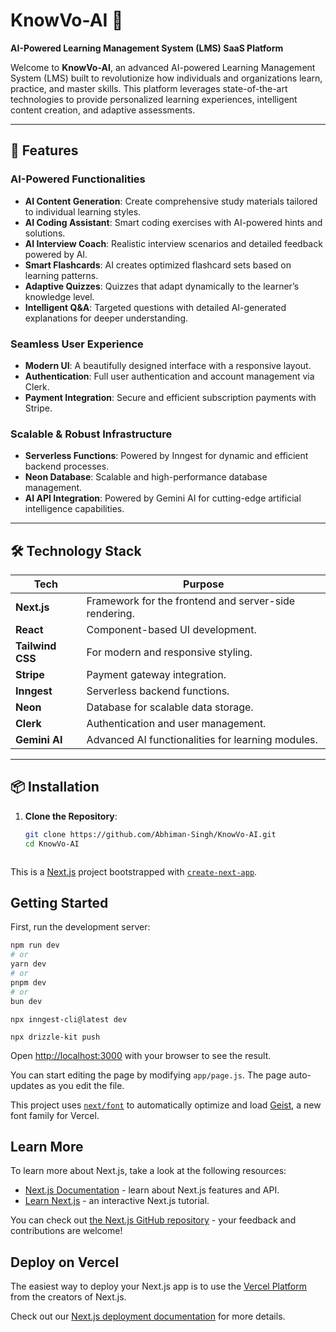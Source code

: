 # KnowVo-AI 🚀  
**AI-Powered Learning Management System (LMS) SaaS Platform**  

Welcome to **KnowVo-AI**, an advanced AI-powered Learning Management System (LMS) built to revolutionize how individuals and organizations learn, practice, and master skills. This platform leverages state-of-the-art technologies to provide personalized learning experiences, intelligent content creation, and adaptive assessments.  

---

## 🌟 Features  

### AI-Powered Functionalities  
- **AI Content Generation**: Create comprehensive study materials tailored to individual learning styles.  
- **AI Coding Assistant**: Smart coding exercises with AI-powered hints and solutions.  
- **AI Interview Coach**: Realistic interview scenarios and detailed feedback powered by AI.  
- **Smart Flashcards**: AI creates optimized flashcard sets based on learning patterns.  
- **Adaptive Quizzes**: Quizzes that adapt dynamically to the learner’s knowledge level.  
- **Intelligent Q&A**: Targeted questions with detailed AI-generated explanations for deeper understanding.  

### Seamless User Experience  
- **Modern UI**: A beautifully designed interface with a responsive layout.  
- **Authentication**: Full user authentication and account management via Clerk.  
- **Payment Integration**: Secure and efficient subscription payments with Stripe.  

### Scalable & Robust Infrastructure  
- **Serverless Functions**: Powered by Inngest for dynamic and efficient backend processes.  
- **Neon Database**: Scalable and high-performance database management.  
- **AI API Integration**: Powered by Gemini AI for cutting-edge artificial intelligence capabilities.  

---



## 🛠️ Technology Stack  

| **Tech**          | **Purpose**                                         |  
|--------------------|-----------------------------------------------------|  
| **Next.js**        | Framework for the frontend and server-side rendering. |  
| **React**          | Component-based UI development.                    |  
| **Tailwind CSS**   | For modern and responsive styling.                 |  
| **Stripe**         | Payment gateway integration.                       |  
| **Inngest**        | Serverless backend functions.                      |  
| **Neon**           | Database for scalable data storage.                |  
| **Clerk**          | Authentication and user management.                |  
| **Gemini AI**      | Advanced AI functionalities for learning modules.  |  

---

## 📦 Installation  

1. **Clone the Repository**:  
   ```bash  
   git clone https://github.com/Abhiman-Singh/KnowVo-AI.git  
   cd KnowVo-AI  



This is a [Next.js](https://nextjs.org) project bootstrapped with [`create-next-app`](https://github.com/vercel/next.js/tree/canary/packages/create-next-app).

## Getting Started

First, run the development server:

```bash
npm run dev
# or
yarn dev
# or
pnpm dev
# or
bun dev
```

```
npx inngest-cli@latest dev
```

```
npx drizzle-kit push
```

Open [http://localhost:3000](http://localhost:3000) with your browser to see the result.

You can start editing the page by modifying `app/page.js`. The page auto-updates as you edit the file.

This project uses [`next/font`](https://nextjs.org/docs/app/building-your-application/optimizing/fonts) to automatically optimize and load [Geist](https://vercel.com/font), a new font family for Vercel.

## Learn More

To learn more about Next.js, take a look at the following resources:

- [Next.js Documentation](https://nextjs.org/docs) - learn about Next.js features and API.
- [Learn Next.js](https://nextjs.org/learn) - an interactive Next.js tutorial.

You can check out [the Next.js GitHub repository](https://github.com/vercel/next.js) - your feedback and contributions are welcome!

## Deploy on Vercel

The easiest way to deploy your Next.js app is to use the [Vercel Platform](https://vercel.com/new?utm_medium=default-template&filter=next.js&utm_source=create-next-app&utm_campaign=create-next-app-readme) from the creators of Next.js.

Check out our [Next.js deployment documentation](https://nextjs.org/docs/app/building-your-application/deploying) for more details.
